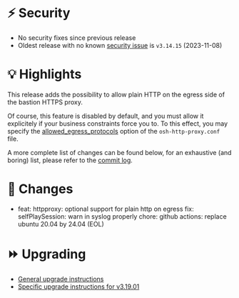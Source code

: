 # :zap: Security

- No security fixes since previous release
- Oldest release with no known [security issue](https://github.com/ovh/the-bastion/security/advisories) is `v3.14.15` (2023-11-08)

# :bulb: Highlights

This release adds the possibility to allow plain HTTP on the egress side of the bastion HTTPS proxy.

Of course, this feature is disabled by default, and you must allow it explicitely if your business constraints force you to. To this effect, you may specify the [allowed_egress_protocols](https://ovh.github.io/the-bastion/administration/configuration/osh-http-proxy_conf.html#allowed-egress-protocols) option of the ``osh-http-proxy.conf`` file.

A more complete list of changes can be found below, for an exhaustive (and boring) list, please refer to the [commit log](https://github.com/ovh/the-bastion/compare/v3.19.00...v3.19.01).

# :pushpin: Changes
- feat: httpproxy: optional support for plain http on egress
fix: selfPlaySession: warn in syslog properly
chore: github actions: replace ubuntu 20.04 by 24.04 (EOL)

# :fast_forward: Upgrading

- [General upgrade instructions](https://ovh.github.io/the-bastion/installation/upgrading.html)
- [Specific upgrade instructions for v3.19.01](https://ovh.github.io/the-bastion/installation/upgrading.html#v3-19-01-2025-03-04)
